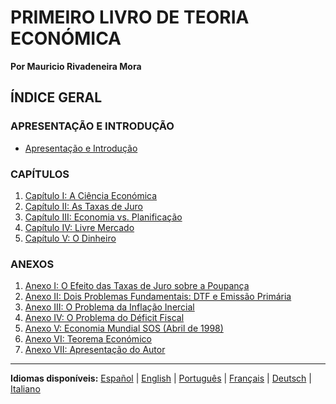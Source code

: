 # PRIMEIRO LIVRO DE TEORIA ECONÓMICA

**Por Mauricio Rivadeneira Mora**

## ÍNDICE GERAL

### APRESENTAÇÃO E INTRODUÇÃO
- [Apresentação e Introdução](01-presentacion-introduccion-pt.md)

### CAPÍTULOS

1. [Capítulo I: A Ciência Económica](02-capitulo-i-ciencia-economica-pt.md)
2. [Capítulo II: As Taxas de Juro](03-capitulo-ii-tasas-interes-pt.md)
3. [Capítulo III: Economia vs. Planificação](04-capitulo-iii-economia-vs-planificacion-pt.md)
4. [Capítulo IV: Livre Mercado](05-capitulo-iv-libre-mercado-pt.md)
5. [Capítulo V: O Dinheiro](06-capitulo-v-dinero-pt.md)

### ANEXOS

1. [Anexo I: O Efeito das Taxas de Juro sobre a Poupança](08-anexo-01-ahorro-tasa-interes-pt.md)
2. [Anexo II: Dois Problemas Fundamentais: DTF e Emissão Primária](09-anexo-02-dtf-emision-primaria-pt.md)
3. [Anexo III: O Problema da Inflação Inercial](10-anexo-03-inflacion-inercial-pt.md)
4. [Anexo IV: O Problema do Déficit Fiscal](11-anexo-04-deficit-fiscal-pt.md)
5. [Anexo V: Economia Mundial SOS (Abril de 1998)](12-anexo-05-economia-mundial-sos-pt.md)
6. [Anexo VI: Teorema Económico](13-anexo-06-teorema-economico-pt.md)
7. [Anexo VII: Apresentação do Autor](14-anexo-07-presentacion-autor-pt.md)

---

**Idiomas disponíveis:** [Español](00-indice-general-es.md) | [English](00-indice-general-en.md) | [Português](00-indice-general-pt.md) | [Français](00-indice-general-fr.md) | [Deutsch](00-indice-general-de.md) | [Italiano](00-indice-general-it.md)
